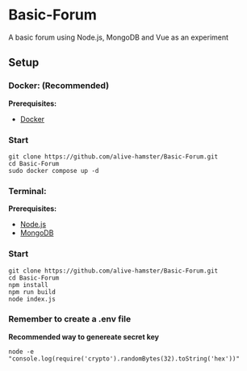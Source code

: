 # Basic-Forum
A basic forum using Node.js, MongoDB and Vue as an experiment

## Setup
### Docker: (Recommended)
**Prerequisites:**
- [Docker](https://docs.docker.com/engine/install/)
### Start
```
git clone https://github.com/alive-hamster/Basic-Forum.git
cd Basic-Forum
sudo docker compose up -d
```
### Terminal:
**Prerequisites:**
- [Node.js](https://nodejs.org/)
- [MongoDB](https://www.mongodb.com/try/download/community-edition)
### Start
```
git clone https://github.com/alive-hamster/Basic-Forum.git
cd Basic-Forum
npm install
npm run build
node index.js
```
### Remember to create a .env file
**Recommended way to genereate secret key**
```
node -e "console.log(require('crypto').randomBytes(32).toString('hex'))"
```